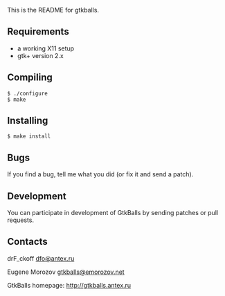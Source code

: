 This is the README for gtkballs.


## Requirements

 - a working X11 setup
 - gtk+ version 2.x

## Compiling

```
$ ./configure
$ make
```

## Installing

```
$ make install
```

## Bugs

If you find a bug, tell me what you did (or fix it and send a
patch).

## Development

You can participate in development of GtkBalls by sending patches or pull requests.

## Contacts
drF_ckoff <dfo@antex.ru>

Eugene Morozov <gtkballs@emorozov.net>

GtkBalls homepage: http://gtkballs.antex.ru
